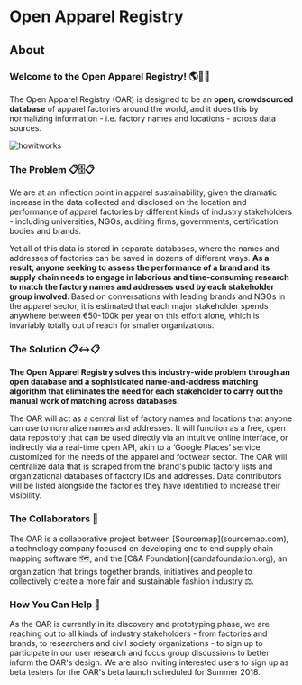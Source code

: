 <h1>Open Apparel Registry</h1>

<h2>About</h2>
<h3>Welcome to the Open Apparel Registry! 🌎👕🎉</h3>

The Open Apparel Registry (OAR) is designed to be an <b>open, crowdsourced database</b> of apparel factories around the world, and it does this by normalizing information - i.e. factory names and locations - across data sources.

![howitworks](https://user-images.githubusercontent.com/13699037/37334841-07d736e8-26d3-11e8-9677-a52a608088ae.jpg)

<h3>The Problem 📋🗄📋</h3> 
We are at an inflection point in apparel sustainability, given the dramatic increase in the data collected and disclosed on the location and performance of apparel factories by different kinds of industry stakeholders - including universities, NGOs, auditing firms, governments, certification bodies and brands. 


Yet all of this data is stored in separate databases, where the names and addresses of factories can be saved in dozens of different ways. <b>As a result, anyone seeking to assess the performance of a brand and its supply chain needs to engage in laborious and time-consuming research to match the factory names and addresses used by each stakeholder group involved. </b> 
Based on conversations with leading brands and NGOs in the apparel sector, it is estimated that each major stakeholder spends anywhere between €50-100k per year on this effort alone, which is invariably totally out of reach for smaller organizations.

<h3>The Solution 📋↔️📋</h3> 
<b>The Open Apparel Registry solves this industry-wide problem through an open database and a sophisticated name-and-address matching algorithm that eliminates the need for each stakeholder to carry out the manual work of matching across databases.</b>


The OAR will act as a central list of factory names and locations that anyone can use to normalize names and addresses. It will function as a free, open data repository that can be used directly via an intuitive online interface, or indirectly via a real-time open API, akin to a ‘Google Places’ service customized for the needs of the apparel and footwear sector. The OAR will centralize data that is scraped from the brand's public factory lists and organizational databases of factory IDs and addresses. Data contributors will be listed alongside the factories they have identified to increase their visibility.

<h3>The Collaborators 🎈</h3>
The OAR is a collaborative project between [Sourcemap](sourcemap.com), a technology company focused on developing end to end supply chain mapping software 🗺, and the [C&A Foundation](candafoundation.org), an organization that brings together brands, initiatives and people to collectively create a more fair and sustainable fashion industry ⚖️.

<h3>How You Can Help 💬</h3> 
As the OAR is currently in its discovery and prototyping phase, we are reaching out to all kinds of industry stakeholders - from factories and brands, to researchers and civil society organizations - to sign up to participate in our user research and focus group discussions to better inform the OAR's design. We are also inviting interested users to sign up as beta testers for the OAR's beta launch scheduled for Summer 2018.  
